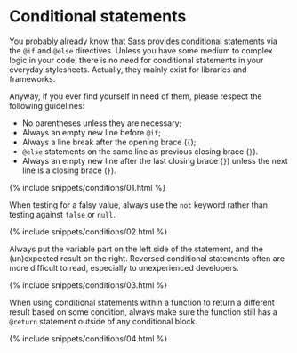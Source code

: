 
# Conditional statements

You probably already know that Sass provides conditional statements via the `@if` and `@else` directives. Unless you have some medium to complex logic in your code, there is no need for conditional statements in your everyday stylesheets. Actually, they mainly exist for libraries and frameworks.

Anyway, if you ever find yourself in need of them, please respect the following guidelines:

* No parentheses unless they are necessary;
* Always an empty new line before `@if`;
* Always a line break after the opening brace (`{`);
* `@else` statements on the same line as previous closing brace (`}`).
* Always an empty new line after the last closing brace (`}`) unless the next line is a closing brace (`}`).

{% include snippets/conditions/01.html %}

When testing for a falsy value, always use the `not` keyword rather than testing against `false` or `null`.

{% include snippets/conditions/02.html %}

Always put the variable part on the left side of the statement, and the (un)expected result on the right. Reversed conditional statements often are more difficult to read, especially to unexperienced developers.

{% include snippets/conditions/03.html %}

When using conditional statements within a function to return a different result based on some condition, always make sure the function still has a `@return` statement outside of any conditional block.

{% include snippets/conditions/04.html %}
